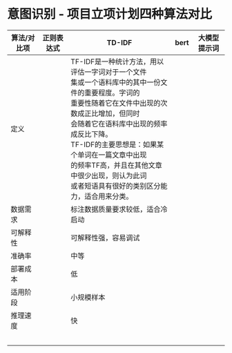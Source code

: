 # 意图识别 - 项⽬⽴项计划四种算法对比

| 算法/对比项 | 正则表达式 | TD-IDF                                                                                                                                                                                                                                                                                                                                                                     | bert | 大模型提示词 |
| ----------- | ---------- | -------------------------------------------------------------------------------------------------------------------------------------------------------------------------------------------------------------------------------------------------------------------------------------------------------------------------------------------------------------------------- | ---- | ------------ |
| 定义        |            | TF-IDF是一种统计方法，用以评估一字词对于一个文件<br />集或一个语料库中的其中一份文件的重要程度。字词的<br />重要性随着它在文件中出现的次数成正比增加，但同时<br />会随着它在语料库中出现的频率成反比下降。<br />TF-IDF的主要思想是：如果某个单词在一篇文章中出现<br />的频率TF高，并且在其他文章中很少出现，则认为此词<br />或者短语具有很好的类别区分能力，适合用来分类。 |      |              |
| 数据需求    |            | 标注数据质量要求较低，适合冷启动                                                                                                                                                                                                                                                                                                                                           |      |              |
| 可解释性    |            | 可解释性强，容易调试                                                                                                                                                                                                                                                                                                                                                       |      |              |
| 准确率      |            | 中等                                                                                                                                                                                                                                                                                                                                                                       |      |              |
| 部署成本    |            | 低                                                                                                                                                                                                                                                                                                                                                                         |      |              |
| 适用阶段    |            | 小规模样本                                                                                                                                                                                                                                                                                                                                                                 |      |              |
| 推理速度    |            | 快                                                                                                                                                                                                                                                                                                                                                                         |      |              |
|             |            |                                                                                                                                                                                                                                                                                                                                                                            |      |              |
|             |            |                                                                                                                                                                                                                                                                                                                                                                            |      |              |
|             |            |                                                                                                                                                                                                                                                                                                                                                                            |      |              |
|             |            |                                                                                                                                                                                                                                                                                                                                                                            |      |              |
|             |            |                                                                                                                                                                                                                                                                                                                                                                            |      |              |

